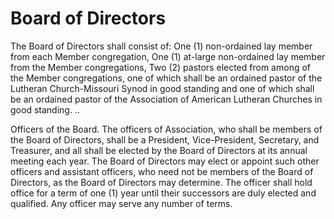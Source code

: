 # Board of Directors

The Board of Directors shall consist of:
One (1) non-ordained lay member from each Member congregation,
One (1) at-large non-ordained lay member from the Member congregations, 
Two (2) pastors elected from among of the Member congregations, one of which shall be an ordained pastor of the Lutheran Church-Missouri Synod in good standing and one of which shall be an ordained pastor of the Association of American Lutheran Churches in good standing.       ..

Officers of the Board.  The officers of Association, who shall be members of the Board of Directors, shall be a President, Vice-President, Secretary, and Treasurer, and all shall be elected by the Board of Directors at its annual meeting each year.  The Board of Directors may elect or appoint such other officers and assistant officers, who need not be members of the Board of Directors, as the Board of Directors may determine.  The officer shall hold office for a term of one (1) year until their successors are duly elected and qualified.  Any officer may serve any number of terms.